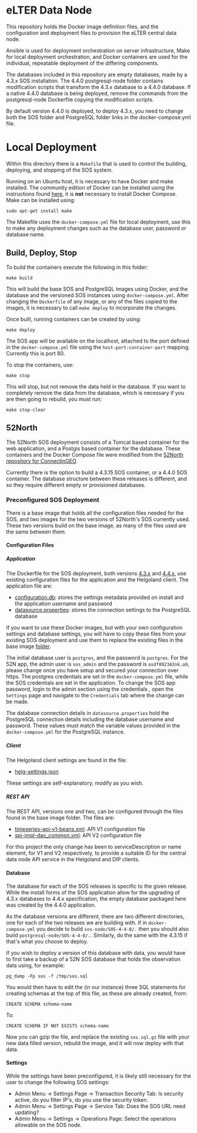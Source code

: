 # eLTER Data Node

This repository holds the Docker image definition files, and the configuration and deployment files to provision the eLTER central data node.

Ansible is used for deployment orchestration on server infrastructure, Make for local deployment orchestration, and Docker containers are used for the individual, repeatable deployment of the differing components.

The databases included in this repository are empty databases, made by a 4.3.x SOS installation.  The 4.4.0 postgresql-node folder contains modification scripts that transform the 4.3.x database to a 4.4.0 database.  If a native 4.4.0 database is being deployed, remove the commands from the postgresql-node Dockerfile copying the modification scripts.

By default version 4.4.0 is deployed, to deploy 4.3.x, you need to change both the SOS folder and PostgreSQL folder links in the docker-compose.yml file.

# Local Deployment

Within this directory there is a `Makefile` that is used to control the building, deploying, and stopping of the SOS system.

Running on an Ubuntu host, it is necessary to have Docker and make installed.  The community edition of Docker can be installed using the instructions found [here](https://docs.docker.com/engine/installation/linux/ubuntu/#install-docker), it is **not** necessary to install Docker Compose.  Make can be installed using:

`sudo apt-get install make`

The Makefile uses the `docker-compose.yml` file for local deployment, use this to make any deployment changes such as the database user, password or database name.

## Build, Deploy, Stop

To build the containers execute the following in this folder:

`make build`

This will build the base SOS and PostgreSQL images using Docker, and the database and the versioned SOS instances using `docker-compose.yml`.  After changing the `Dockerfile` of any image, or any of the files copied to the images, it is necessary to call `make deploy` to incorporate the changes.

Once built, running containers can be created by using:

`make deploy`

The SOS app will be available on the localhost, attached to the port defined in the `docker-compose.yml` file using the `host-port:container-port` mapping.  Currently this is port 80.

To stop the containers, use:

`make stop`

This will stop, but not remove the data held in the database.  If you want to completely remove the data from the database, which is necessary if you are then going to rebuild, you must run:

`make stop-clear`

## 52North

The 52North SOS deployment consists of a Tomcat based container for the web application, and a Postgis based container for the database.  These containers and the Docker Compose file were modified from the [52North repository for ConnectinGEO](https://github.com/52North/ConnectinGEO).

Currently there is the option to build a 4.3.15 SOS container, or a 4.4.0 SOS container.  The database structure between these releases is different, and so they require different empty or provisioned databases.

### Preconfigured SOS Deployment

There is a base image that holds all the configuration files needed for the SOS, and two images for the two versions of 52North's SOS currently used.  These two versions build on the base image, as many of the files used are the same between them.

#### Configuration Files

##### Application

The Dockerfile for the SOS deployment, both versions [4.3.x](sos-node/SOS-4-3-15/Dockerfile) and [4.4.x](sos-node/SOS-4-4-0/Dockerfile), use existing configuration files for the application and the Helgoland client.  The application file are:

* [configuration.db](sos-node/base-image/sos-config/configuration.db): stores the settings metadata provided on install and the application username and password
* [datasource.properties](sos-node/base-image/sos-config/datasource.properties): stores the connection settings to the PostgreSQL database

If you want to use these Docker images, but with your own configuration settings and database settings, you will have to copy these files from your existing SOS deployment and use them to replace the existing files in the base image [folder](sos-node/base-image/sos-config).

The initial database user is `postgres`, and the password is `postgres`.  For the 52N app, the admin user is `sos_admin` and the password is `asdf892342nk.a9`, please change once you have setup and secured your connection over https.  The postgres credentials are set in the `docker-compose.yml` file, while the SOS credentials are set in the application.  To change the SOS app password, login to the admin section using the credentials , open the `Settings` page and navigate to the `Credentials` tab where the change can be made.

The database connection details in `datasource.properties` hold the PostgreSQL connection details including the database username and password.  These values must match the variable values provided in the `docker-compose.yml` for the PostgreSQL instance.

##### Client

The Helgoland client settings are found in the file:

* [helg-settings.json](sos-node/base-image/sos-config/helg-settings.json)

These settings are self-explanatory, modify as you wish.

##### REST API

The REST API, versions one and two, can be configured through the files found in the base image folder.  The files are:

* [timeseries-api-v1-beans.xml](sos-node/base-image/rest-api-config/spring/timeseries-api_v1-beans.xml): API V1 configuration file
* [spi-impl-dao_common.xml](sos-node/base-image/rest-api-config/sprin/spi-impl-dao_common.xml): API V2 configuration file

For this project the only change has been to serviceDescription or name element, for V1 and V2 respectively, to provide a suitable ID for the central data node API service in the Helgoland and DIP clients.

#### Database

The database for each of the SOS releases is specific to the given release.  While the install forms of the SOS application allow for the upgrading of 4.3.x databases to 4.4.x specification, the empty database packaged here was created by the 4.4.0 application.

As the database versions are different, there are two different directories, one for each of the two releases we are building with.  If in `docker-compose.yml` you decide to build `sos-node/SOS-4-4-0/.` then you should also build `postgresql-node/SOS-4-4-0/.`.  Similarly, do the same with the 4.3.15 if that's what you choose to deploy.

If you wish to deploy a version of this database with data, you would have to first take a backup of a 52N SOS database that holds the observation data using, for example:

`pg_dump -Fp sos -f /tmp/sos.sql`

You would then have to edit the (in our instance) three SQL statements for creating schemas at the top of this file, as these are already created, from:

`CREATE SCHEMA schema-name`

To:

`CREATE SCHEMA IF NOT EXISTS schema-name`

Now you can gzip the file, and replace the existing `sos.sql.gz` file with your new data filled version, rebuild the image, and it will now deploy with that data.

#### Settings

While the settings have been preconfigured, it is likely still necessary for the user to change the following SOS settings:

* Admin Menu -> Settings Page -> Transaction Security Tab: Is security active, do you filter IP's, do you use the security token.
* Admin Menu -> Settings Page -> Service Tab: Does the SOS URL need updating?
* Admin Menu -> Settings -> Operations Page: Select the operations allowable on the SOS node.
